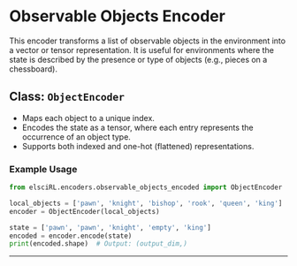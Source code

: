 <!-- filepath: /home/philip/Documents/elsciRL-Wiki/Documentation/Encoders/observable_objects_encoded.md -->

# Observable Objects Encoder

This encoder transforms a list of observable objects in the environment into a vector or tensor representation. It is useful for environments where the state is described by the presence or type of objects (e.g., pieces on a chessboard).

## Class: `ObjectEncoder`
- Maps each object to a unique index.
- Encodes the state as a tensor, where each entry represents the occurrence of an object type.
- Supports both indexed and one-hot (flattened) representations.

### Example Usage
```python
from elsciRL.encoders.observable_objects_encoded import ObjectEncoder

local_objects = ['pawn', 'knight', 'bishop', 'rook', 'queen', 'king']
encoder = ObjectEncoder(local_objects)

state = ['pawn', 'pawn', 'knight', 'empty', 'king']
encoded = encoder.encode(state)
print(encoded.shape)  # Output: (output_dim,)
```

---
